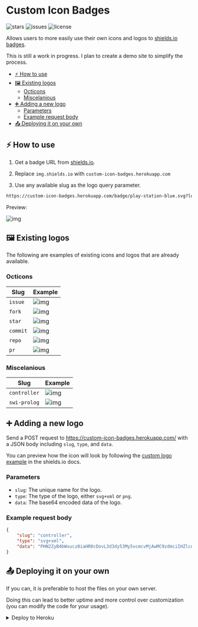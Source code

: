# Custom Icon Badges

![stars](https://custom-icon-badges.herokuapp.com/github/stars/DenverCoder1/custom-icon-badges?logo=star)
![issues](https://custom-icon-badges.herokuapp.com/github/issues-raw/DenverCoder1/custom-icon-badges?logo=issue)
![license](https://custom-icon-badges.herokuapp.com/github/license/denvercoder1/custom-icon-badges?logo=repo)

Allows users to more easily use their own icons and logos to [shields.io badges](https://github.com/badges/shields).

This is still a work in progress. I plan to create a demo site to simplify the process.

- [⚡ How to use](#-how-to-use)
- [🖼️ Existing logos](#️-existing-logos)
  - [Octicons](#octicons)
  - [Miscelanious](#miscelanious)
- [➕ Adding a new logo](#-adding-a-new-logo)
  - [Parameters](#parameters)
  - [Example request body](#example-request-body)
- [📤 Deploying it on your own](#-deploying-it-on-your-own)

## ⚡ How to use

1. Get a badge URL from [shields.io](https://shields.io/).

2. Replace `img.shields.io` with `custom-icon-badges.herokuapp.com`

3. Use any available slug as the logo query parameter.

```md
https://custom-icon-badges.herokuapp.com/badge/play-station-blue.svg?logo=controller
```

Preview:

![img](https://user-images.githubusercontent.com/20955511/126047615-7f47d37f-30af-4feb-b29c-9498422d9c93.png)

## 🖼️ Existing logos

The following are examples of existing icons and logos that are already available.

### Octicons

| Slug     | Example                                                                                  |
| -------- | ---------------------------------------------------------------------------------------- |
| `issue`  | ![img](https://custom-icon-badges.herokuapp.com/badge/Issue-red.svg?logo=issue)          |
| `fork`   | ![img](https://custom-icon-badges.herokuapp.com/badge/Fork-orange.svg?logo=fork)         |
| `star`   | ![img](https://custom-icon-badges.herokuapp.com/badge/Star-yellow.svg?logo=star)         |
| `commit` | ![img](https://custom-icon-badges.herokuapp.com/badge/Commit-green.svg?logo=commit)      |
| `repo`   | ![img](https://custom-icon-badges.herokuapp.com/badge/Repo-blue.svg?logo=repo)           |
| `pr`     | ![img](https://custom-icon-badges.herokuapp.com/badge/Pull%20Request-purple.svg?logo=pr) |

### Miscelanious

| Slug         | Example                                                                                    |
| ------------ | ------------------------------------------------------------------------------------------ |
| `controller` | ![img](https://custom-icon-badges.herokuapp.com/badge/Controller-blue.svg?logo=controller) |
| `swi-prolog` | ![img](https://custom-icon-badges.herokuapp.com/badge/Prolog-E61B23.svg?logo=swi-prolog)   |


## ➕ Adding a new logo

Send a POST request to <https://custom-icon-badges.herokuapp.com/> with a JSON body including `slug`, `type`, and `data`.

You can preview how the icon will look by following the [custom logo example](https://github.com/badges/shields/blob/master/doc/logos.md#custom-logos) in the shields.io docs.

### Parameters

- `slug`: The unique name for the logo.
- `type`: The type of the logo, either `svg+xml` or `png`.
- `data`: The base64 encoded data of the logo.

### Example request body

```json
{
    "slug": "controller",
    "type": "svg+xml",
    "data": "PHN2ZyB4bWxucz0iaHR0cDovL3d3dy53My5vcmcvMjAwMC9zdmciIHZlcnNpb249IjEiIHdpZHRoPSI2MDAiIGhlaWdodD0iNjAwIj48cGF0aCBkPSJNMTI5IDExMWMtNTUgNC05MyA2Ni05MyA3OEwwIDM5OGMtMiA3MCAzNiA5MiA2OSA5MWgxYzc5IDAgODctNTcgMTMwLTEyOGgyMDFjNDMgNzEgNTAgMTI4IDEyOSAxMjhoMWMzMyAxIDcxLTIxIDY5LTkxbC0zNi0yMDljMC0xMi00MC03OC05OC03OGgtMTBjLTYzIDAtOTIgMzUtOTIgNDJIMjM2YzAtNy0yOS00Mi05Mi00MmgtMTV6IiBmaWxsPSIjZmZmIi8+PC9zdmc+"
}
```

## 📤 Deploying it on your own

If you can, it is preferable to host the files on your own server.

Doing this can lead to better uptime and more control over customization (you can modify the code for your usage).

<details>
  <summary>Deploy to Heroku</summary>

  1. Sign in to **Heroku** or create a new account at <https://heroku.com>
  2. Click the Deploy button below

  <p align="center">
    <a href="https://heroku.com/deploy?template=https://github.com/DenverCoder1/custom-icon-badges/tree/main">
      <img src="https://www.herokucdn.com/deploy/button.svg" title="Deploy to Heroku" alt="Deploy"/></a>
  </p>

  3. On the page that comes up, click **"Deploy App"** at the end of the form
  4. Once the app is deployed, click **"Manage App"** to go to the dashboard
  5. Visit the **"Settings"** tab and click **"Reveal Config Vars"**
  6. Add the url of a Mongo database as the `DB_URL` config var. The database should have a collection called `icons`. See [getting started](https://docs.atlas.mongodb.com/getting-started/) for more info on setting up a free Mongo Atlas database.

![image](https://user-images.githubusercontent.com/20955511/126048656-6525abba-20e0-441c-ad8d-f9bec8eb73d6.png)

  7. Scroll down to the **Domains** section to find the URL you will use in place of `custom-icon-badges.herokuapp.com`
	
</details>
